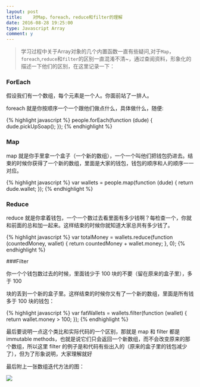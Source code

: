 ```yaml
---
layout: post
title:    对Map，foreach，reduce和filter的理解
date: 2016-08-28 19:25:00
type: Javascript Array
comment: y
---
```


>学习过程中关于Array对象的几个内置函数一直有些疑问,对于`Map`，`foreach`,`reduce`和`filter`的区别一直混淆不清~，通过查阅资料，形象化的描述一下他们的区别，在这里记录一下：

### ForEach
假设我们有一个数组，每个元素是一个人。你面前站了一排人。

foreach 就是你按顺序一个一个跟他们做点什么，具体做什么，随便:

{% highlight javascript %}
people.forEach(function (dude) {
  dude.pickUpSoap();
});
{% endhighlight %}





### Map

map 就是你手里拿一个盒子（一个新的数组），一个一个叫他们把钱包扔进去。结束的时候你获得了一个新的数组，里面是大家的钱包，钱包的顺序和人的顺序一一对应。

{% highlight javascript %}
var wallets = people.map(function (dude) {
  return dude.wallet;
});
{% endhighlight %}

### Reduce

reduce 就是你拿着钱包，一个一个数过去看里面有多少钱啊？每检查一个，你就和前面的总和加一起来。这样结束的时候你就知道大家总共有多少钱了。


{% highlight javascript %}
var totalMoney = wallets.reduce(function (countedMoney, wallet) {
  return countedMoney + wallet.money;
}, 0);
{% endhighlight %}

###Filter

你一个个钱包数过去的时候，里面钱少于 100 块的不要（留在原来的盒子里），多于 100 

块的丢到一个新的盒子里。这样结束的时候你又有了一个新的数组，里面是所有钱多于 100 块的钱包：

{% highlight javascript %}
var fatWallets = wallets.filter(function (wallet) {
  return wallet.money > 100;
});
{% endhighlight %}

最后要说明一点这个类比和实际代码的一个区别，那就是 map 和 filter 都是 immutable 
methods，也就是说它们只会返回一个新数组，而不会改变原来的那个数组，所以这里 filter 的例子是和代码有些出入的（原来的盒子里的钱包减少了），但为了形象说明，大家理解就好

最后附上一张数组迭代方法的图：

![](http://pic2.zhimg.com/08235a5dafaaba6f9418704cba12fedd_b.jpeg)

